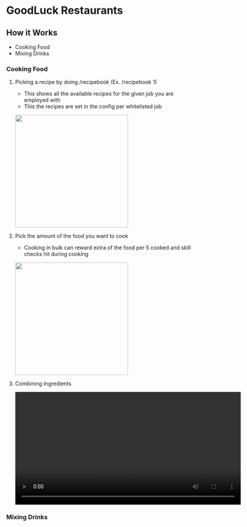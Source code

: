 # GoodLuck Restaurants
## How it Works
- Cooking Food
- Mixing Drinks
### Cooking Food
1. Picking a recipe by doing /recipebook <pagenumber> (Ex. /recipebook 1)
    - This shows all the available recipes for the given job you are employed with
    - This the recipes are set in the config per whitelisted job

    <img src="https://i.imgur.com/3ZaSm5o.jpg" height="300"></img>

2. Pick the amount of the food you want to cook
    - Cooking in bulk can reward extra of the food per 5 cooked and skill checks hit during cooking

    <img src="https://i.imgur.com/e9hlBUC.jpg" height="300"></img>

4. Combining Ingredients

   <video src="(https://i.gyazo.com/f5148736f56b2918872f6953a4526602.mp4)" controls="controls" style="height: 300px;"></video>

### Mixing Drinks
